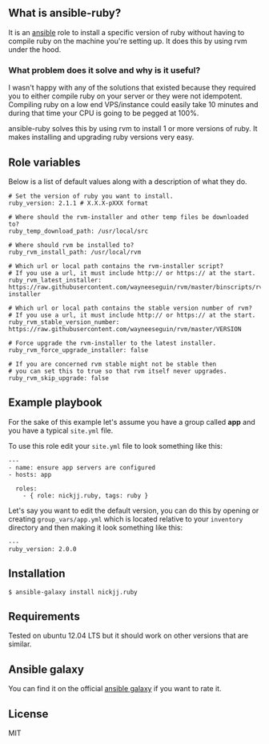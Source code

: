 ## What is ansible-ruby?

It is an [ansible](http://www.ansible.com/home) role to install a specific version of ruby without having to compile ruby on the machine you're setting up. It does this by using rvm under the hood.

### What problem does it solve and why is it useful?

I wasn't happy with any of the solutions that existed because they required you to either compile ruby on your server or they were not idempotent. Compiling ruby on a low end VPS/instance could easily take 10 minutes and during that time your CPU is going to be pegged at 100%.

ansible-ruby solves this by using rvm to install 1 or more versions of ruby. It makes installing and upgrading ruby versions very easy.

## Role variables

Below is a list of default values along with a description of what they do.

```
# Set the version of ruby you want to install.
ruby_version: 2.1.1 # X.X.X-pXXX format

# Where should the rvm-installer and other temp files be downloaded to?
ruby_temp_download_path: /usr/local/src

# Where should rvm be installed to?
ruby_rvm_install_path: /usr/local/rvm

# Which url or local path contains the rvm-installer script?
# If you use a url, it must include http:// or https:// at the start.
ruby_rvm_latest_installer: https://raw.githubusercontent.com/wayneeseguin/rvm/master/binscripts/rvm-installer

# Which url or local path contains the stable version number of rvm?
# If you use a url, it must include http:// or https:// at the start.
ruby_rvm_stable_version_number: https://raw.githubusercontent.com/wayneeseguin/rvm/master/VERSION

# Force upgrade the rvm-installer to the latest installer.
ruby_rvm_force_upgrade_installer: false

# If you are concerned rvm stable might not be stable then
# you can set this to true so that rvm itself never upgrades.
ruby_rvm_skip_upgrade: false
```

## Example playbook

For the sake of this example let's assume you have a group called **app** and you have a typical `site.yml` file.

To use this role edit your `site.yml` file to look something like this:

```
---
- name: ensure app servers are configured
- hosts: app

  roles:
    - { role: nickjj.ruby, tags: ruby }
```

Let's say you want to edit the default version, you can do this by opening or creating `group_vars/app.yml` which is located relative to your `inventory` directory and then making it look something like this:

```
---
ruby_version: 2.0.0
```

## Installation

`$ ansible-galaxy install nickjj.ruby`

## Requirements

Tested on ubuntu 12.04 LTS but it should work on other versions that are similar.

## Ansible galaxy

You can find it on the official [ansible galaxy](https://galaxy.ansible.com/list#/roles/796) if you want to rate it.

## License

MIT